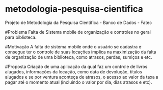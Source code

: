# metodologia-pesquisa-cientifica
Projeto de Metodologia da Pesquisa Científica - Banco de Dados - Fatec

#Problema
Falta de Sistema mobile de organização e controles no geral para biblioteca.

#Motivação
A falta de sistema mobile onde o usuário se cadastra e consegue ter o controle de suas locações implica na maximização da falta de organização de uma biblioteca, como atrasos, perdas, sumiços e etc.

#Proposta
Criação de uma aplicação da qual faz um controle de livros alugados, informações da locação, como data de devolução, títulos alugados e se por ventura aconteça de atrasos, o acesso ao valor da taxa a pagar até o momento atual (incluindo o valor por dia, dias atrasos e etc).
